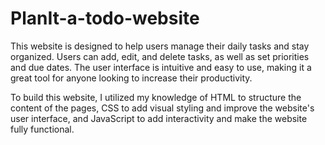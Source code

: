 # PlanIt-a-todo-website
This website is designed to help users manage their daily tasks and stay organized. Users can add, edit, and delete tasks, as well as set priorities and due dates. The user interface is intuitive and easy to use, making it a great tool for anyone looking to increase their productivity.

To build this website, I utilized my knowledge of HTML to structure the content of the pages, CSS to add visual styling and improve the website's user interface, and JavaScript to add interactivity and make the website fully functional.
